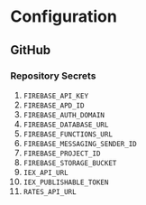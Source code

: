 # Configuration

## GitHub

### Repository Secrets

1. `FIREBASE_API_KEY`
2. `FIREBASE_APD_ID`
3. `FIREBASE_AUTH_DOMAIN`
4. `FIREBASE_DATABASE_URL`
5. `FIREBASE_FUNCTIONS_URL`
6. `FIREBASE_MESSAGING_SENDER_ID`
7. `FIREBASE_PROJECT_ID`
8. `FIREBASE_STORAGE_BUCKET`
9. `IEX_API_URL`
10. `IEX_PUBLISHABLE_TOKEN`
11. `RATES_API_URL`
